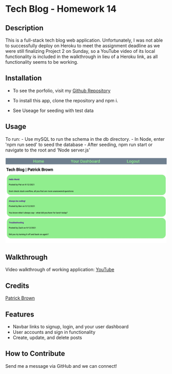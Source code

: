 # Tech Blog - Homework 14

## Description

This is a full-stack tech blog web application. Unfortunately, I was not able to successfully deploy on Heroku to meet the assignment deadline as we were still finalizing Project 2 on Sunday, so a YouTube video of its local functionality is included in the walkthrough in lieu of a Heroku link, as all functionality seems to be working.

## Installation

- To see the porfolio, visit my [Github Repository](https://github.com/patrickbrown-io/team-profile-generator-app)

- To install this app, clone the repository and npm i.
- See Useage for seeding with test data

## Usage

To run: - Use mySQL to run the schema in the db directory. - In Node, enter 'npm run seed' to seed the database - After seeding, npm run start or navigate to the root and 'Node server.js'

![Screenshot of Local Deployment](assets\screenshot.jpg)

## Walkthrough

Video walkthrough of working application: [YouTube](https://youtu.be/6nR8LxC_ExM)

## Credits

[Patrick Brown](https://github.com/patrickbrown-io)

## Features

- Navbar links to signup, login, and your user dashboard
- User accounts and sign in functionality
- Create, update, and delete posts

## How to Contribute

Send me a message via GitHub and we can connect!
